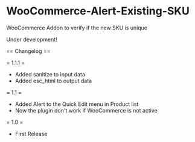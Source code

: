 WooCommerce-Alert-Existing-SKU
==============================

WooCommerce Addon to verify if the new SKU is unique

Under development!

== Changelog ==

= 1.1.1 =
* Added sanitize to input data
* Added esc_html to output data

= 1.1 =
* Added Alert to the Quick Edit menu in Product list
* Now the plugin don't work if WooCommerce is not active

= 1.0 =
* First Release